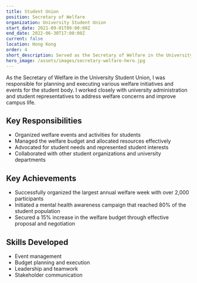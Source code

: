```yaml
---
title: Student Union
position: Secretary of Welfare
organization: University Student Union
start_date: 2021-09-01T09:00:00Z
end_date: 2022-06-30T17:00:00Z
current: false
location: Hong Kong
order: 4
short_description: Served as the Secretary of Welfare in the University Student Union, organizing events and managing welfare initiatives.
hero_image: /assets/images/secretary-welfare-hero.jpg
---
```


As the Secretary of Welfare in the University Student Union, I was responsible for planning and executing various welfare initiatives and events for the student body. I worked closely with university administration and student representatives to address welfare concerns and improve campus life.

## Key Responsibilities
- Organized welfare events and activities for students
- Managed the welfare budget and allocated resources effectively
- Advocated for student needs and represented student interests
- Collaborated with other student organizations and university departments

## Key Achievements
- Successfully organized the largest annual welfare week with over 2,000 participants
- Initiated a mental health awareness campaign that reached 80% of the student population
- Secured a 15% increase in the welfare budget through effective proposal and negotiation

## Skills Developed
- Event management
- Budget planning and execution
- Leadership and teamwork
- Stakeholder communication
